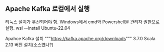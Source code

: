 Apache Kafka 로컬에서 실행
---------------------------------------------------
리눅스 설치가 우선되어야 함.
Windows에서 cmd와 Powershell을 관리자 권한으로 실행.
wsl --install Ubuntu-22.04


Apahce Kafka 설치
"""https://kafka.apache.org/downloads"""
3.7.0 Scala 2.13 버전 설치(소스였나?)
